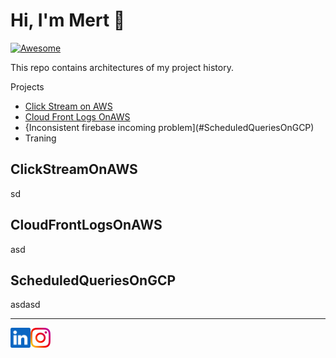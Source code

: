 Hi, I'm Mert :wave:
===================
[![Awesome](https://cdn.rawgit.com/sindresorhus/awesome/d7305f38d29fed78fa85652e3a63e154dd8e8829/media/badge.svg)](https://github.com/sindresorhus/awesome)

This repo contains architectures of my project history.

Projects

- [Click Stream on AWS](#ClickStreamOnAWS)
- [Cloud Front Logs OnAWS](#CloudFrontLogsOnAWS)
- {Inconsistent firebase incoming problem](#ScheduledQueriesOnGCP)
- Traning 
## ClickStreamOnAWS
sd

## CloudFrontLogsOnAWS
asd

## ScheduledQueriesOnGCP
asdasd

- - -

<a href="https://www.linkedin.com/in/mert-seven-439935149/">
    <img height="32" align="left" alt="LinkedIn" src="img/icons/linkedin.png" />
</a>

<a href="https://www.instagram.com/mertseven7/">
    <img height="32" align="left" alt="Instagram" src="img/icons/instagram.png" />
</a>

